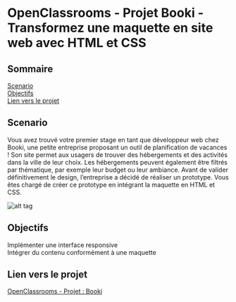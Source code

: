 # OpenClassrooms - Projet Booki - Transformez une maquette en site web avec HTML et CSS

## Sommaire
[Scenario](#scenario) <br>
[Objectifs](#objectifs) <br>
[Lien vers le projet](#lien-vers-le-projet) <br>

## Scenario
Vous avez trouvé votre premier stage en tant que développeur web chez Booki, une petite entreprise proposant un outil de planification de vacances ! Son site permet aux usagers de trouver des hébergements et des activités dans la ville de leur choix. Les hébergements peuvent également être filtrés par thématique, par exemple leur budget ou leur ambiance. Avant de valider définitivement le design, l’entreprise a décidé de réaliser un prototype. Vous êtes chargé de créer ce prototype en intégrant la maquette en HTML et CSS.

![alt tag](https://github.com/balbijoh/booki/blob/d5902909fda4cb3277bfb99183d932b408df8af1/desktop-model.png)

## Objectifs
Implémenter une interface responsive <br>
Intégrer du contenu conformément à une maquette

## Lien vers le projet
[OpenClassrooms - Projet : Booki](https://balbijoh.github.io/booki/)
